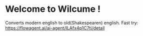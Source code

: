 # Welcome to Wilcume !
Converts modern english to old(Shakespearen) english.
Fast try: https://flowagent.ai/ai-agent/ILAfx4p1C7tj/detail
